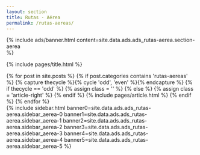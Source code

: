 ```yaml
---
layout: section
title: Rutas - Aérea
permalink: /rutas-aereas/
---
```


{% 
  include ads/banner.html 
  content=site.data.ads.ads_rutas-aerea.section-aerea  
%}

{% include pages/title.html %}

<!-- blog post -->
<section class="section">
  <div class="container maxw">
    <div class="row">
      <div class="col-lg-9">
        {% for post in site.posts %}
        {% if post.categories contains 'rutas-aereas' %}
        {% capture thecycle %}{% cycle 'odd', 'even' %}{% endcapture %}
        {% if thecycle == 'odd' %}
        {% assign class = '' %}
        {% else %}
        {% assign class = 'article-right' %}
        {% endif %}
          {% include pages/article.html %}
        {% endif %}
        {% endfor %}
      </div> 
      <div class="col-lg-3">
        {% 
					include sidebar.html 
					banner0=site.data.ads.ads_rutas-aerea.sidebar_aerea-0
					banner1=site.data.ads.ads_rutas-aerea.sidebar_aerea-1
					banner2=site.data.ads.ads_rutas-aerea.sidebar_aerea-2
					banner3=site.data.ads.ads_rutas-aerea.sidebar_aerea-3
					banner4=site.data.ads.ads_rutas-aerea.sidebar_aerea-4
					banner5=site.data.ads.ads_rutas-aerea.sidebar_aerea-5
				%}
      </div> 
    </div>
  </div>
</section>
<!-- /blog post -->